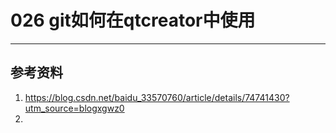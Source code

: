 # 026 git如何在qtcreator中使用        
---




## 参考资料  
1. https://blog.csdn.net/baidu_33570760/article/details/74741430?utm_source=blogxgwz0   
2. 